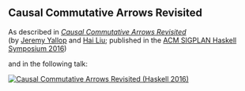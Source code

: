 ## Causal Commutative Arrows Revisited

As described in *[Causal Commutative Arrows Revisited][haskell-2016-paper]*  
 (by [Jeremy Yallop][jeremy] and [Hai Liu][hai]; published in the [ACM SIGPLAN Haskell Symposium 2016][haskell2016])

and in the following talk:

[![Causal Commutative Arrows Revisited (Haskell 2016)](https://img.youtube.com/vi/bnFHYsL4QNc/0.jpg)](https://www.youtube.com/watch?v=bnFHYsL4QNc) 



[haskell-2016-paper]: https://www.cl.cam.ac.uk/~jdy22/papers/causal-commutative-arrows-revisited.pdf
[haskell2016]: https://www.haskell.org/haskell-symposium/2016/
[jeremy]: https://www.cl.cam.ac.uk/~jdy22/
[hai]: http://www.thev.net/PaulLiu/
